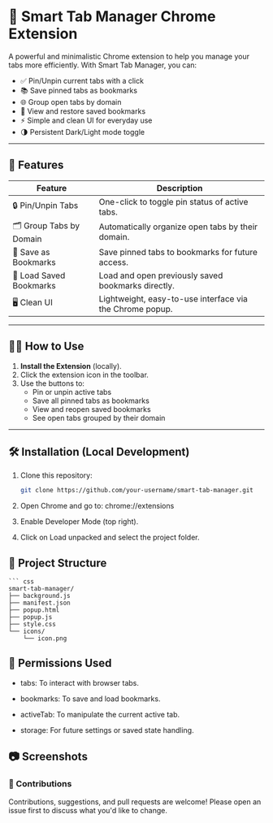 # 🧩 Smart Tab Manager Chrome Extension

A powerful and minimalistic Chrome extension to help you manage your tabs more efficiently. With Smart Tab Manager, you can:

- ✅ Pin/Unpin current tabs with a click  
- 📚 Save pinned tabs as bookmarks  
- 🌐 Group open tabs by domain  
- 🔖 View and restore saved bookmarks  
- ⚡ Simple and clean UI for everyday use  
- 🌗 Persistent Dark/Light mode toggle

---

## 🚀 Features

| Feature                       | Description                                                   |
|------------------------------|---------------------------------------------------------------|
| 🔒 Pin/Unpin Tabs             | One-click to toggle pin status of active tabs.                |
| 🗂️ Group Tabs by Domain       | Automatically organize open tabs by their domain.             |
| 💾 Save as Bookmarks          | Save pinned tabs to bookmarks for future access.              |
| 📂 Load Saved Bookmarks       | Load and open previously saved bookmarks directly.            |
| 🖥️ Clean UI                   | Lightweight, easy-to-use interface via the Chrome popup.       |

---

## 🧑‍💻 How to Use

1. **Install the Extension** (locally).
2. Click the extension icon in the toolbar.
3. Use the buttons to:
   - Pin or unpin active tabs
   - Save all pinned tabs as bookmarks
   - View and reopen saved bookmarks
   - See open tabs grouped by their domain

---

## 🛠️ Installation (Local Development)

1. Clone this repository:
   ```bash
   git clone https://github.com/your-username/smart-tab-manager.git

2. Open Chrome and go to:
    chrome://extensions

3. Enable Developer Mode (top right).

4. Click on Load unpacked and select the project folder.

## 📁 Project Structure
    ``` css
    smart-tab-manager/
    ├── background.js
    ├── manifest.json
    ├── popup.html
    ├── popup.js
    ├── style.css
    └── icons/
        └── icon.png

## 📄 Permissions Used
- tabs: To interact with browser tabs.

- bookmarks: To save and load bookmarks.

- activeTab: To manipulate the current active tab.

- storage: For future settings or saved state handling.

## 📷 Screenshots

### 🙌 Contributions
Contributions, suggestions, and pull requests are welcome!
Please open an issue first to discuss what you'd like to change.
